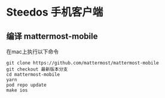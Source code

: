 # Steedos 手机客户端

## 编译 mattermost-mobile

在mac上执行以下命令

```
git clone https://github.com/mattermost/mattermost-mobile
git checkout 最新版本分支
cd mattermost-mobile 
yarn 
pod repo update
make ios
```
